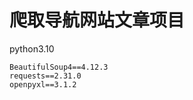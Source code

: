 # 爬取导航网站文章项目

python3.10

```
BeautifulSoup4==4.12.3
requests==2.31.0
openpyxl==3.1.2
```










